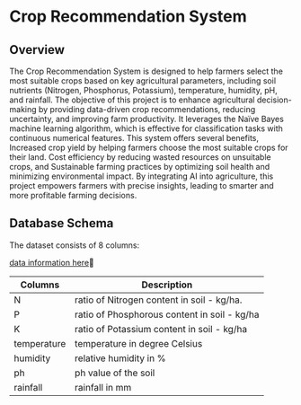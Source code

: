# **Crop Recommendation System**

## **Overview**
The Crop Recommendation System is designed to help farmers select the most suitable crops based on key agricultural parameters, including soil nutrients (Nitrogen, Phosphorus, Potassium), temperature, humidity, pH, and rainfall. The objective of this project is to enhance agricultural decision-making by providing data-driven crop recommendations, reducing uncertainty, and improving farm productivity. It leverages the Naïve Bayes machine learning algorithm, which is effective for classification tasks with continuous numerical features. This system offers several benefits, Increased crop yield by helping farmers choose the most suitable crops for their land. Cost efficiency by reducing wasted resources on unsuitable crops, and Sustainable farming practices by optimizing soil health and minimizing environmental impact. By integrating AI into agriculture, this project empowers farmers with precise insights, leading to smarter and more profitable farming decisions.

## Database Schema
The dataset consists of 8 columns:

[data information here](https://github.com/MbungaiMichael/Crop-recommendation-system/blob/main/Crop_recommendation.csv)🔗

| Columns | Description|
|---|---|
|N|ratio of Nitrogen content in soil - kg/ha.|
|P|ratio of Phosphorous content in soil - kg/ha|
|K|ratio of Potassium content in soil - kg/ha|
|temperature|temperature in degree Celsius|
|humidity|relative humidity in %|
|ph|ph value of the soil|
|rainfall|rainfall in mm|
